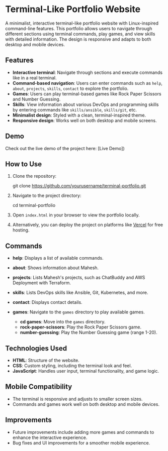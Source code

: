 
# Terminal-Like Portfolio Website

A minimalist, interactive terminal-like portfolio website with Linux-inspired command-line features. This portfolio allows users to navigate through different sections using terminal commands, play games, and view skills with detailed information. The design is responsive and adapts to both desktop and mobile devices.

## Features

- **Interactive terminal**: Navigate through sections and execute commands like in a real terminal.
- **Command-based navigation**: Users can enter commands such as `help`, `about`, `projects`, `skills`, `contact` to explore the portfolio.
- **Games**: Users can play terminal-based games like Rock Paper Scissors and Number Guessing.
- **Skills**: View information about various DevOps and programming skills by entering commands like `skills/ansible`, `skills/git`, etc.
- **Minimalist design**: Styled with a clean, terminal-inspired theme.
- **Responsive design**: Works well on both desktop and mobile screens.

## Demo

Check out the live demo of the project here: [Live Demo])

## How to Use

1. Clone the repository:

   git clone https://github.com/yourusername/terminal-portfolio.git
   

2. Navigate to the project directory:

   cd terminal-portfolio

3. Open `index.html` in your browser to view the portfolio locally.

4. Alternatively, you can deploy the project on platforms like [Vercel](https://vercel.com/) for free hosting.

## Commands

- **help**: Displays a list of available commands.
- **about**: Shows information about Mahesh.
- **projects**: Lists Mahesh's projects, such as ChatBuddy and AWS Deployment with Terraform.
- **skills**: Lists DevOps skills like Ansible, Git, Kubernetes, and more.
- **contact**: Displays contact details.
- **games**: Navigate to the `games` directory to play available games.

   - **cd games**: Move into the `games` directory.
   - **rock-paper-scissors**: Play the Rock Paper Scissors game.
   - **number-guessing**: Play the Number Guessing game (range 1-20).

## Technologies Used

- **HTML**: Structure of the website.
- **CSS**: Custom styling, including the terminal look and feel.
- **JavaScript**: Handles user input, terminal functionality, and game logic.

## Mobile Compatibility

- The terminal is responsive and adjusts to smaller screen sizes.
- Commands and games work well on both desktop and mobile devices.

## Improvements

- Future improvements include adding more games and commands to enhance the interactive experience.
- Bug fixes and UI improvements for a smoother mobile experience.
